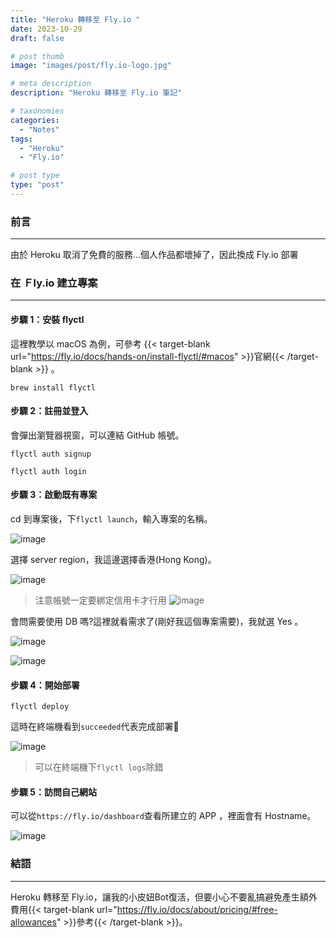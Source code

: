 ```yaml
---
title: "Heroku 轉移至 Fly.io "
date: 2023-10-29
draft: false

# post thumb
image: "images/post/fly.io-logo.jpg"

# meta description
description: "Heroku 轉移至 Fly.io 筆記"

# taxonomies
categories:
  - "Notes"
tags:
  - "Heroku"
  - "Fly.io"

# post type
type: "post"
---
```


### 前言

---

由於 Heroku 取消了免費的服務...個人作品都壞掉了，因此換成 Fly.io 部署

### 在 Ｆly.io 建立專案

---

#### 步驟 1：安裝 flyctl

這裡教學以 macOS 為例，可參考 {{< target-blank url="https://fly.io/docs/hands-on/install-flyctl/#macos" >}}官網{{< /target-blank >}} 。

```
brew install flyctl
```

#### 步驟 2：註冊並登入

會彈出瀏覽器視窗，可以連結 GitHub 帳號。

```
flyctl auth signup
```

```
flyctl auth login
```

#### 步驟 3：啟動既有專案

cd 到專案後，下`flyctl launch`，輸入專案的名稱。

![image](../../../../images/post/post-8-1.jpg)

選擇 server region，我這邊選擇香港(Hong Kong)。

![image](../../../../images/post/post-8-2.jpg)

> 注意帳號一定要綁定信用卡才行用 ![image](../../../../images/post/post-8-3.jpg)

會問需要使用 DB 嗎?這裡就看需求了(剛好我這個專案需要)，我就選 Yes 。

![image](../../../../images/post/post-8-4.jpg)

![image](../../../../images/post/post-8-5.jpg)

#### 步驟 4：開始部署

```
flyctl deploy
```
這時在終端機看到`succeeded`代表完成部署🎉

![image](../../../../images/post/post-8-6.jpg)

> 可以在終端機下`flyctl logs`除錯

#### 步驟 5：訪問自己網站

可以從`https://fly.io/dashboard`查看所建立的 APP ，裡面會有 Hostname。

![image](../../../../images/post/post-8-7.jpg)

### 結語

---

Heroku 轉移至 Fly.io，讓我的小皮妞Bot復活，但要小心不要亂搞避免產生額外費用{{< target-blank url="https://fly.io/docs/about/pricing/#free-allowances" >}}參考{{< /target-blank >}}。
